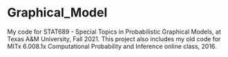# Graphical_Model
My code for STAT689 - Special Topics in Probabilistic Graphical Models, at Texas A&amp;M University, Fall 2021.
This project also includes my old code for MITx 6.008.1x Computational Probability and Inference online class, 2016.
